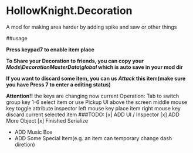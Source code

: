# HollowKnight.Decoration
A mod for making area harder by adding spike and saw or other things

##usage

**Press keypad7 to enable item place**

**To Share your Decoration to friends, you can copy your ***Mods\DecorationMasterData\global*** which is auto save in your mod dir**

**If you want to discard some item, you can us ***Attack*** this item(make sure you have Press 7 to enter a editing status)**

**Attention!!**
the keys are changing now
current Operation:
Tab to switch group
key 1-6 select item or use Pickup UI above the screen
middle mouse key toggle attribute inspector
left mouse key place item
right mouse key discard current selected item
###TODO:
[x] ADD UI / Inspector 
[x] ADD More Object 
[x] Finished Serialize 
- ADD Music Box
- ADD Some Special Item(e.g. an item can temporary change dash diretion)